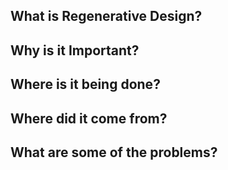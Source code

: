 ## What is Regenerative Design?

## Why is it Important?
## Where is it being done?
## Where did it come from?
## What are some of the problems?
